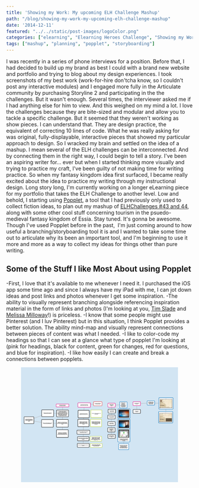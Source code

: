 ```yaml
---
title: 'Showing my Work: My upcoming ELH Challenge Mashup'
path: "/blog/showing-my-work-my-upcoming-elh-challenge-mashup"
date: '2014-12-11'
featured: "../../static/post-images/logoColor.png"
categories: ["elearning", "Elearning Heroes Challenge", "Showing my Work"]
tags: ["mashup", "planning", "popplet", "storyboarding"]
---
```


I was recently in a series of phone interviews for a position. Before that, I had decided to build up my brand as best I could with a brand new website and portfolio and trying to blog about my design experiences. I took screenshots of my best work (work-for-hire don'tcha know, so I couldn't post any interactive modules) and I engaged more fully in the Articulate community by purchasing Storyline 2 and participating in the the challenges. But it wasn't enough. Several times, the interviewer asked me if I had anything else for him to view. And this weighed on my mind a lot. I love the challenges because they are bite-sized and modular and allow you to tackle a specific challenge. But it seemed that they weren't working as show pieces. I can understand that. They are design practice, the equivalent of correcting 10 lines of code. What he was really asking for was original, fully-displayable, interactive pieces that showed my particular approach to design. So I wracked my brain and settled on the idea of a mashup. I mean several of the ELH challenges can be interconnected. And by connecting them in the right way, I could begin to tell a story. I've been an aspiring writer for... ever but when I started thinking more visually and trying to practice my craft, I've been guilty of not making time for writing practice. So when my fantasy kingdom idea first surfaced, I became really excited about the idea to practice my writing through my instructional design. Long story long, I'm currently working on a longer eLearning piece for my portfolio that takes the ELH Challenge to another level. Low and behold, I starting using [Popplet](http://popplet.com/), a tool that I had previously only used to collect fiction ideas, to plan out my mashup of [ELHChallenges #43 and 44](https://community.articulate.com/articles/elearning-challenges "ELearning Challenges"), along with some other cool stuff concerning tourism in the psuedo-medieval fantasy kingdom of Essia. Stay tuned. It's gonna be awesome. Though I've used Popplet before in the past,  I'm just coming around to how useful a branching/storyboarding tool it is and I wanted to take some time out to articulate why its been an important tool, and I'm beginning to use it more and more as a way to collect my ideas for things other than pure writing.

## Some of the Stuff I like Most About using Popplet

-First, I love that it's available to me whenever I need it. I purchased the iOS app some time ago and since I always have my iPad with me, I can jot down ideas and post links and photos whenever I get some inspiration. -The ability to visually represent branching alongside referencing inspiration material in the form of links and photos (I'm looking at you, [Tim Slade](Vhttp://www.tim-slade.com/meet-the-team-e-learning-template--jul.-19,-2014.html#.VIif48nj-tLttp:// "MEET THE TEAM E-LEARNING TEMPLATE") and [Melissa Milloway](https://025424c758f35501ccb783f8824bd85e0bee8ded.googledrive.com/host/0B5y_QMyqV7ZvMUtjM25aS29qa1E/ "Melissa's Interactive Org Chart")!) is priceless. -I know that some people might use Pinterest (and I luv Pinterest) but in this situation, I think Popplet provides a better solution. The ability mind-map and visually represent connections between pieces of content was what I needed. -I like to color-code my headings so that I can see at a glance what type of popplet I'm looking at (pink for headings, black for content, green for changes, red for questions, and blue for inspiration). -I like how easily I can create and break a connections between popplets.

<figure>
  <img src="../../static/post-images/unnamed.jpg" alt="Essia Tourism Board Popplet" />
</figure>
